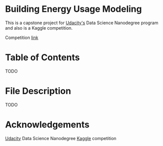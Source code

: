 # Building Energy Usage Modeling
This is a capstone project for [Udacity's](https://www.udacity.com/) Data Science Nanodegree program and also is a Kaggle competition.

Competition [link](https://www.kaggle.com/c/ashrae-energy-prediction/overview)

# Table of Contents
TODO

# File Description
TODO

# Acknowledgements
[Udacity](https://www.udacity.com/) Data Science Nanodegree 
[Kaggle](https://www.kaggle.com/c/ashrae-energy-prediction/overview) competition 

